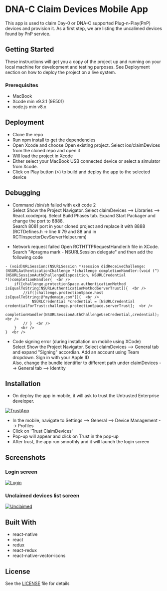 # DNA-C Claim Devices Mobile App

This app is used to claim Day-0 or DNA-C supported Plug-n-Play(PnP) devices and provision it. As a first step, we are listing the uncalimed devices found by PnP service.

## Getting Started

These instructions will get you a copy of the project up and running on your local machine for development and testing purposes. See Deployment section on how to deploy the project on a live system.

### Prerequisites

- MacBook
- Xcode min v9.3.1 (9E501)
- node.js min v8.x


## Deployment

- Clone the repo
- Run npm install to get the dependencies
- Open Xcode and choose Open existing project. Select ios/claimDevices from the cloned repo and open it
- Will load the project in Xcode
- Either select your MacBook USB connected device or select a simulator from Xcode.
- Click on Play button (>) to build and deploy the app to the selected device

## Debugging

- Command /bin/sh failed with exit code 2 <br />
Select Show the Project Navigator. Select claimDevices --> Libraries --> React.xcodeproj. Select Build Phases tab. Expand Start Packager and change the port to 8888. <br />
Search 8081 port in your cloned project and replace it with 8888 (RCTDefines.h -> line # 79 and 88 and in RCTInspectorDevServerHelper.mm) <br />

- Network request failed
Open RCTHTTPRequestHandler.h file in XCode. Search "#pragma mark - NSURLSession delegate" and then add the following code  <br />

```
- (void)URLSession:(NSURLSession *)session didReceiveChallenge:(NSURLAuthenticationChallenge *)challenge completionHandler:(void (^)(NSURLSessionAuthChallengeDisposition, NSURLCredential *))completionHandler{  <br />
    if([challenge.protectionSpace.authenticationMethod isEqualToString:NSURLAuthenticationMethodServerTrust]){  <br />
        //if([challenge.protectionSpace.host isEqualToString:@"mydomain.com"]){  <br />
            NSURLCredential *credential = [NSURLCredential credentialForTrust:challenge.protectionSpace.serverTrust];  <br />
            completionHandler(NSURLSessionAuthChallengeUseCredential,credential);  <br />
        // }  <br />
    }  <br />
}  <br />
```

- Code signing error (during installation on mobile using XCode)  <br />
Select Show the Project Navigator. Select claimDevices --> General tab and expand "Signing" accordian. Add an account using Team dropdown. Sign in with your Apple ID  <br /> 
Also, change the bundle identifier to different path under  claimDevices --> General tab --> Identity  <br />



## Installation

- On deploy the app in mobile, it will ask to trust the Untrusted Enterprise developer.

[![TrustApp](https://github.com/CiscoDevNet/DNAC-ClaimAP-Mobile-App/blob/master/img/trust_device_message.png)](https://github.com/CiscoDevNet/DNAC-ClaimAP-Mobile-App/blob/master/img/trust_device_message.png)

- In the mobile, navigate to Settings --> General --> Device Management --> Profiles
- Click on 'Trust ClaimDevices'
- Pop-up will appear and click on Trust in the pop-up
- After trust, the app run smoothly and it will launch the login screen

## Screenshots

### Login screen

[![Login](https://github.com/CiscoDevNet/DNAC-ClaimAP-Mobile-App/blob/master/img/login_screen.png)](https://github.com/CiscoDevNet/DNAC-ClaimAP-Mobile-App/blob/master/img/login_screen.png)

### Unclaimed devices list screen



[![Unclaimed](https://github.com/CiscoDevNet/DNAC-ClaimAP-Mobile-App/blob/master/img/unclaimed_devices_list_screen.png)](https://github.com/CiscoDevNet/DNAC-ClaimAP-Mobile-App/blob/master/img/unclaimed_devices_list_screen.png)

## Built With

* react-native
* react
* redux
* react-redux
* react-native-vector-icons

## License

See the [LICENSE](LICENSE) file for details
